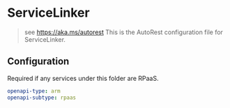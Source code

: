 # ServiceLinker

> see https://aka.ms/autorest
> This is the AutoRest configuration file for ServiceLinker.

## Configuration

Required if any services under this folder are RPaaS.

```yaml
openapi-type: arm
openapi-subtype: rpaas
```
